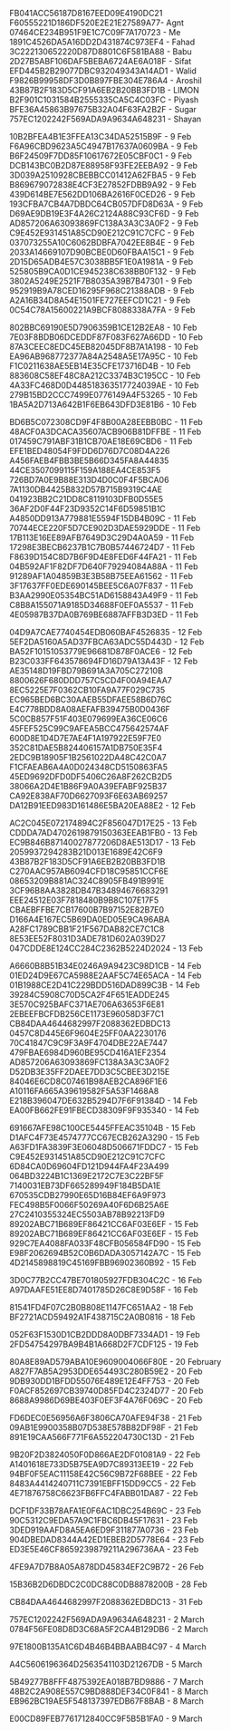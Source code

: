 FB041ACC56187D8167EED09E4190DC21 
F60555221D186DF520E2E21E27589A77- Agnt
07464CE234B951F9E1C7C09F7A170723 - Me
1891C4526DA5A16DD2D431874C973EF4 - Fahad
3C222130652220D87D8801C6F581BA88 - Babu
2D27B5ABF106DAF5BEBA6724AE6A018F - Sifat
EFD445B2B29077DBC932049343A14AD1 - Walid
F9826B99958DF3D0B897FBE304E786A4 - Aroshil
43B87B2F183D5CF91A6EB2B20BB3FD1B - LIMON
B2F901C1031584B2555335CA5C4C03FC - Piyash
BFE36A45863B97675B32A04F63FA2B2F - Sugar
757EC1202242F569ADA9A9634A648231 - Shayan


10B2BFEA4B1E3FFEA13C34DA52515B9F - 9 Feb
F6A96CBD9623A5C4947B17637A0609BA - 9 Feb
B6F24509F7DD85F10617672E05CBF0C1 - 9 Feb
DCB143BC0B2D87E88958F93FE2EEBA92 - 9 Feb
3D039A2510928CBEBBCC01412A62FBA5 - 9 Feb
B869679072838E4CF3E27852FDBB9A92 - 9 Feb
439D614BE7E562DD106BA2616F0CED26 - 9 Feb
193CFBA7CB4A7DBDC64CB057DFD8D63A - 9 Feb
D69AE9DB19E3F4A26C2124A88C93CF6D - 9 Feb
AD857206A63093869FC138A3A3C3A0F2 - 9 Feb
C9E452E931451A85CD90E212C91C7CFC - 9 Feb
037073255A10C6062BDBFA7042EE8B4E - 9 Feb
2033A14669107D90BCBE0D60FBAA15C1 - 9 Feb
2D15D65ADB4E57C3038BB5F1E0A1981A - 9 Feb
525805B9CA0D1CE945238C638BB0F132 - 9 Feb
3802A5249E2521F7B8035A39B7B47301 - 9 Feb
952919B9A78CED16295F968C21388ADB - 9 Feb
A2A16B34D8A54E1501FE727EEFCD1C21 - 9 Feb
0C54C78A15600221A9BCF8088338A7FA - 9 Feb

802BBC69190E5D7906359B1CE12B2EA8 - 10 Feb
7E03F8BDB06DCEDDF87F083F627A66DD - 10 Feb
87A3CEEC8EDC45EB82045DF8B7A1A198 - 10 Feb
EA96AB968772377A84A2548A5E17A95C - 10 Feb
F1C0211638AE5EB14E35CFE173716D4B - 10 Feb
883608C58EF48C8A212C3374B3C195CC - 10 Feb
4A33FC468D0D448518363517724039AE - 10 Feb
279B15BD2CCC7499E0776149A4F53265 - 10 Feb
1BA5A2D713A642B1F6EB643DFD3E81B6 - 10 Feb

BD6B5C072308CD9F4F8B00A28EEBB0BC - 11 Feb
48ACF0A3DCACA35607ACB906B81DFFBE - 11 Feb
017459C791ABF31B1CB70AE18E69CBD6 - 11 Feb
EFE1BED48054F9FDD6D76D7C08D4A226
A456FAEB4FBB3BE5B66D345FA8A44835
44CE3507099115F159A188EA4CE853F5
726BD7A0E9B88E313D4D0C0F4F5BCA06
7A1130DB4425B832D57B715B9319C4AE
041923BB2C21DD8C8119103DFB0D55E5
36AF2D0F44F23D9352C14F6D59851B1C
A4850DD913A779881E5594F15DB4B09C - 11 Feb
70744ECE220F5D7CE902D3DAE5929DDE - 11 Feb
17B113E16EE89AFB7649D3C29D4A0A59 - 11 Feb
17298E3BECB6237B1C7B0B57446724D7 - 11 Feb
F8639D154C8D7B6F9D4E8FED6F44FA21 - 11 Feb
04B592AF1F82DF7D640F79294084A88A - 11 Feb
91289AF1A04859B3E3B58B75EEA61562 - 11 Feb
3F17637FF0EDE690145BEE5C6A07F837 - 11 Feb
B3AA2990E05354BC51AD6158843A49F9 - 11 Feb
C8B8A155071A9185D34688F0EF0A5537 - 11 Feb
4E05987B37DA0B769BE6887AFFB3D3ED - 11 Feb

04D9A7CAE7740454EDB060BAF4526835 - 12 Feb
5EF2DA5160A5AD37FBCA63ADC55D443D - 12 Feb
BA52F10151053779E96681D878F0ACE6 - 12 Feb
B23C033FF643578694FD16D79A13A43F - 12 Feb
AE35148D19FBD79B691A3A705C27210B
8800626F680DDD757C5CD4F00A94EAA7
8EC5225E7F0362CB10FA9A77F029C735
EC965BED6BC30AAEB55DFAEE58B6D76C
E4C778BDD8A08AEFAFB39475B0D0436F
5C0CB857F51F403E079699EA36CE06C6
45FEF525C99C9AFEA5BCC475642574AF
600D8E1D4D7E7AE4F1A197922E59F7E0
352C81DAE5B824406157A1DB750E35F4
2EDC9B18905F1B2561022DA48C42C0A7
F1CFAEAB6A4A0D024348CD5150863FA5
45ED9692DFD0DF5406C26A8F262CB2D5
38066A2D4E1B86F9A0A39EFABF925B37
CA92E838AF70D6627093F6E63AB69257
DA12B91EED983D161486E5BA20EA88E2 - 12 Feb

AC2C045E072174894C2F856047D17E25 - 13 Feb
CDDDA7AD4702619879150363EEAB1FB0 - 13 Feb
EC9B846B87140027877206D8AE513D17 - 13 Feb
2059937294283B21D013E1689E42C6F9
43B87B2F183D5CF91A6EB2B20BB3FD1B
C270AAC957AB6094CFD18C95851CCF6E
08653209B881AC324C8905FB491B991E
3CF96B8AA3828DB47B34894676683291
EEE24512E03F7818480B9B8C107E17F5
CBAEBFFBE7CB17600B7B97152E82B7E0
D166A4E167EC5B69DA0ED05E9CA96ABA
A28FC1789CBB1F21F567DAB82CE7C1C8
8E53EE52F8031D3ADE781D602A039D27
047CDDE8E124CC284C2362B5224D2024 - 13 Feb

A6660B8B51B34E0246A9A9423C98D1CB - 14 Feb
01ED24D9E67CA5988E2AAF5C74E65ACA - 14 Feb
01B1988CE2D41C229BDD516DAD899C3B - 14 Feb
39284C5908C70D5CA2F4F651EADDE245
3E570C925BAFC371AE706A63653F6E81
2EBEEFBCFDB256CE1173E96058D3F7C1
CB84DAA4644682997F2088362EDBDC13
0457C8D445E6F9604E25FF0AA2230176
70C41847C9C9F3A9F4704DBE22AE7447
479FBAE6984D960BE95CD416A1EF2354
AD857206A63093869FC138A3A3C3A0F2
D52DB3E35FF2DAEE7DD3C5CBEE3D215E
84046E6CD8C07461B98AEB2CA896F1E6
A10116FA665A39619582F5A53F1468A8
E218B396047DE632B5294D7F6F91384D - 14 Feb
EA00FB662FE91FBECD38309F9F935340 - 14 Feb

691667AFE98C100CE5445FFEAC35104B - 15 Feb
D1AFC4F73E4574777CC67ECB262A3290 - 15 Feb
A63FD1FA3839F3E06048D506671FDDC7 - 15 Feb
C9E452E931451A85CD90E212C91C7CFC
6D84CA0D69604FD121D944FA4F23A499
064BD3224B1C1369E2172C7E3C22BF5F
7140031EB73DF665289949F184B5DA1E
670535CDB27990E65D16B84EF6A9F973
FEC498B5F0066F50269A40F6D6B25A6E
27C2410355324EC5503AB78B92213FD9
89202ABC71B689EF86421CC6AF03E6EF - 15 Feb
89202ABC71B689EF86421CC6AF03E6EF - 15 Feb
929C7EA4088FA033F48CFB056584FD90 - 15 Feb
E98F2062694B52C0B6DADA3057142A7C - 15 Feb
4D2145898819C45169FBB96902360B92 - 15 Feb

3D0C77B2CC47BE701805927FDB304C2C - 16 Feb
A97DAAFE51EE8D7401785D26C8E9D58F - 16 Feb

81541FD4F07C2B0B808E1147FC651AA2 - 18 Feb
BF2721ACD59492A1F438715C2A0B0816 - 18 Feb

052F63F1530D1CB2DDD8A0DBF7334AD1 - 19 Feb
2FD54754297BA9B4B1A668D2F7CDF125 - 19 Feb

80A8E89AD579ABA10E9609004066F80E - 20 February
A827F7AB5A2953DDE654493C280B59E2 - 20 Feb
9DB930DD1BFDD55076E489E12E4FF753 - 20 Feb
F0ACF852697CB39740D85FD4C2324D77 - 20 Feb
8688A9986D69BE403F0EF3F4A76F069C - 20 Feb

FD6DEC0E56956A6F3806CA70AFE94F38 - 21 Feb
09AB1E9900358B07D538E578B82DF98F - 21 Feb
891E19CAA566F771F6A552204730C13D - 21 Feb

9B20F2D3824050F0D866AE2DF01081A9 - 22 Feb
A1401618E733D5B75EA9D7C89313EE19 - 22 Feb
94BF0F5EAC11158E42C56C9B72F68BEE - 22 Feb
8483A4414240711C7391EBFF15DD9CC5 - 22 Feb
4E71876758C6623FB6FFC4FABB01DA87 - 22 Feb

DCF1DF33B78AFA1E0F6AC1DBC254B69C - 23 Feb
90C5312C9EDA57A9C1FBC6DB45F17631 - 23 Feb
3DED919AAFD8A5EA6ED9F311877A0736 - 23 Feb
904DBEDAD8344A42ED1EBEB2D5778E64 - 23 Feb
ED3E5E46CF8659239879211A296736AA - 23 Feb

4FE9A7D7B8A05A878DD45834EF2C9B72 - 26 Feb

15B36B2D6DBDC2C0DC88C0DB8878200B - 28 Feb

CB84DAA4644682997F2088362EDBDC13 - 31 Feb

757EC1202242F569ADA9A9634A648231 - 2 March
0784F56FE08D8D3C68A5F2CA4B129DB6 - 2 March

97E1800B135A1C6D4B46B4BBAABB4C97 - 4 March

A4C5606196364D2563541103D21267DB - 5 March

5B49277B8FFF4875392EA018B7BD9886 - 7 March
48B2C2A908E557C9BD888DEF34C0F841 - 8 March
EB962BC19AE5F548137397EDB67F8BAB - 8 March

E00CD89FEB7761712840CC9F5B5B1FA0 - 9 March
